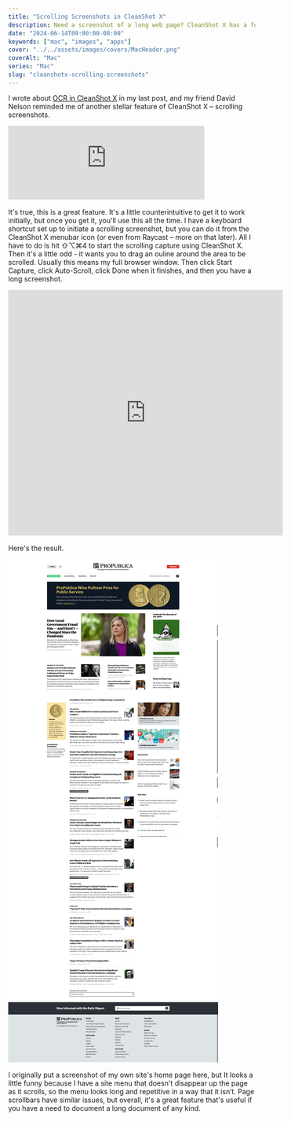 ```yaml
---
title: "Scrolling Screenshots in CleanShot X"
description: Need a screenshot of a long web page? CleanShot X has a function for that.
date: "2024-06-14T09:00:00-08:00"
keywords: ["mac", "images", "apps"]
cover: "../../assets/images/covers/MacHeader.png"
coverAlt: "Mac"
series: "Mac"
slug: "cleanshotx-scrolling-screenshots"
---
```


I wrote about [OCR in CleanShot X](https://scottwillsey.com/cleanshotx-text-recog/) in my last post, and my friend David Nelson reminded me of another stellar feature of CleanShot X – scrolling screenshots.

<iframe src="https://mastodon.social/@dmnelson/112601523300995070/embed" class="mastodon-embed" style="max-width: 100%; border: 0" width="400" allowfullscreen="allowfullscreen"></iframe><script src="https://mastodon.social/embed.js" async="async"></script>

It's true, this is a great feature. It's a little counterintuitive to get it to work initially, but once you get it, you'll use this all the time. I have a keyboard shortcut set up to initiate a scrolling screenshot, but you can do it from the CleanShot X menubar icon (or even from Raycast – more on that later). All I have to do is hit ⇧⌥⌘4 to start the scrolling capture using CleanShot X. Then it's a little odd - it wants you to drag an ouline around the area to be scrolled. Usually this means my full browser window. Then click Start Capture, click Auto-Scroll, click Done when it finishes, and then you have a long screenshot.

<iframe width="560" height="500" src="https://www.youtube.com/embed/tjKms_r-l0Y" title="YouTube video player" frameborder="0" allow="accelerometer; autoplay; clipboard-write; encrypted-media; gyroscope; picture-in-picture; web-share" referrerpolicy="strict-origin-when-cross-origin" allowfullscreen></iframe>

Here's the result.

[![Pro Publica Screenshot](../../assets/images/posts/ProPublicaScreenShot-DC3CACBA-3091-4342-814C-FE15AAA272D8.png)](/images/posts/ProPublicaScreenShot-DC3CACBA-3091-4342-814C-FE15AAA272D8.jpg)

I originally put a screenshot of my own site's home page here, but It looks a little funny because I have a site menu that doesn't disappear up the page as it scrolls, so the menu looks long and repetitive in a way that it isn’t. Page scrollbars have similar issues, but overall, it's a great feature that's useful if you have a need to document a long document of any kind.
